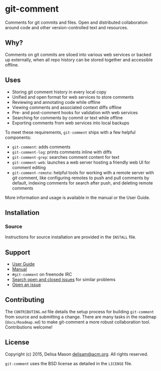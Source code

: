 # git-comment

Comments for git commits and files. Open and distributed collaboration
around code and other version-controlled text and resources.

## Why?

Comments on git commits are siloed into various web services or backed
up externally, when all repo history can be stored together and
accessible offline.

## Uses

* Storing git comment history in every local copy
* Unified and open format for web services to store comments
* Reviewing and annotating code while offline
* Viewing comments and associated context diffs offline
* Pre- and post-comment hooks for validation with web services
* Searching for comments by commit or text while offline
* Exporting comments from web services into local backups

To meet these requirements, `git-comment` ships with a few helpful
components:

* `git-comment`: adds comments
* `git-comment-log`: prints comments inline with diffs
* `git-comment-grep`: searches comment content for text
* `git-comment-web`: launches a web server hosting a friendly web UI for
  comment editing
* `git-comment-remote`: helpful tools for working with a remote server
  with git comment, like configuring remotes to push and pull comments
  by default, indexing comments for search after push, and deleting remote
  comments

More information and usage is available in the manual or the User Guide.

## Installation

### Source

Instructions for source installation are provided in the `INSTALL` file.

## Support

* [User Guide](https://github.com/kattrali/git-comment/blob/master/LICENSE)
* [Manual](https://github.com/kattrali/git-comment/tree/master/docs/man)
* `#git-comment` on freenode IRC
* [Search open and closed
  issues](https://github.com/kattrali/git-comment/issues?utf8=✓&q=is%3Aissue) for similar problems
* [Open an issue](https://github.com/kattrali/git-comment/issues/new)

## Contributing

The `CONTRIBUTING.md` file details the setup process for building
`git-comment` from source and submitting a change. There are many tasks
in the roadmap (`docs/Roadmap.md`) to make git-comment a more robust
collaboration tool. Contributions welcome!

## License

Copyright (c) 2015, Delisa Mason <delisam@acm.org>. All rights reserved.

`git-comment` uses the BSD license as detailed in the `LICENSE` file.
